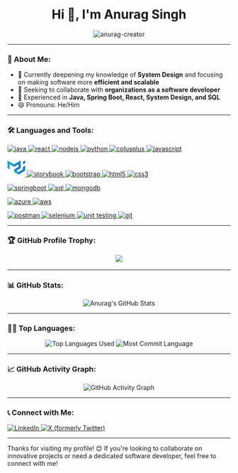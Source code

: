 <h1 align="center">Hi 👋, I'm Anurag Singh</h1>
<p align="center"> <img src="https://komarev.com/ghpvc/?username=anurag-creator&label=Profile%20views&color=0e75b6&style=flat" alt="anurag-creator" /> </p>

---

### 💫 About Me:
- 🌱 Currently deepening my knowledge of **System Design** and focusing on making software more **efficient and scalable**  
- 👯 Seeking to collaborate with **organizations as a software developer**  
- 💼 Experienced in **Java, Spring Boot, React, System Design, and SQL**  
- 😄 Pronouns: He/Him  

---

### 🛠️ Languages and Tools:
<p align="left">
  <!-- Programming Languages -->
  <a href="https://www.java.com/" target="_blank"> <img src="https://cdn.jsdelivr.net/gh/devicons/devicon/icons/java/java-original-wordmark.svg" alt="java" width="40" height="40"/> </a>
  <a href="https://reactjs.org/" target="_blank"> <img src="https://cdn.jsdelivr.net/gh/devicons/devicon/icons/react/react-original-wordmark.svg" alt="react" width="40" height="40"/> </a>
  <a href="https://nodejs.org" target="_blank"> <img src="https://cdn.jsdelivr.net/gh/devicons/devicon/icons/nodejs/nodejs-original.svg" alt="nodejs" width="40" height="40"/> </a>
  <a href="https://www.python.org/" target="_blank"> 
    <img src="https://cdn.jsdelivr.net/gh/devicons/devicon/icons/python/python-original.svg" alt="python" width="40" height="40"/> 
  </a>
  <a href="https://isocpp.org/" target="_blank"> 
  <img src="https://cdn.jsdelivr.net/gh/devicons/devicon/icons/cplusplus/cplusplus-original.svg" alt="cplusplus" width="40" height="40"/> 
</a>
  <a href="https://developer.mozilla.org/en-US/docs/Web/JavaScript" target="_blank"> <img src="https://cdn.jsdelivr.net/gh/devicons/devicon/icons/javascript/javascript-original.svg" alt="javascript" width="40" height="40"/> </a>
  
  <!-- Frontend Tools -->
  <a href="https://mui.com/" target="_blank"> <img src="https://raw.githubusercontent.com/devicons/devicon/master/icons/materialui/materialui-original.svg" alt="material ui" width="40" height="40"/> </a>
  <a href="https://storybook.js.org/" target="_blank"> <img src="https://cdn.jsdelivr.net/gh/devicons/devicon/icons/storybook/storybook-original.svg" alt="storybook" width="40" height="40"/> </a>
  <a href="https://getbootstrap.com" target="_blank"> <img src="https://cdn.jsdelivr.net/gh/devicons/devicon/icons/bootstrap/bootstrap-plain.svg" alt="bootstrap" width="40" height="40"/> </a>
  <a href="https://www.w3.org/html/" target="_blank"> <img src="https://cdn.jsdelivr.net/gh/devicons/devicon/icons/html5/html5-original-wordmark.svg" alt="html5" width="40" height="40"/> </a>
  <a href="https://www.w3schools.com/css/" target="_blank"> <img src="https://cdn.jsdelivr.net/gh/devicons/devicon/icons/css3/css3-original-wordmark.svg" alt="css3" width="40" height="40"/> </a> 
  
  <!-- Backend and Databases -->
  <a href="https://spring.io/" target="_blank"> <img src="https://cdn.jsdelivr.net/gh/devicons/devicon/icons/spring/spring-original-wordmark.svg" alt="springboot" width="40" height="40"/> </a>
  <a href="https://www.mysql.com/" target="_blank"> <img src="https://cdn.jsdelivr.net/gh/devicons/devicon/icons/mysql/mysql-original-wordmark.svg" alt="sql" width="40" height="40"/> </a>
  <a href="https://www.mongodb.com/" target="_blank"> <img src="https://cdn.jsdelivr.net/gh/devicons/devicon/icons/mongodb/mongodb-original-wordmark.svg" alt="mongodb" width="40" height="40"/> </a>
  
  <!-- DevOps and Cloud -->
  <a href="https://azure.microsoft.com/" target="_blank"> <img src="https://cdn.jsdelivr.net/gh/devicons/devicon/icons/azure/azure-original.svg" alt="azure" width="40" height="40"/> </a>
  <a href="https://aws.amazon.com/" target="_blank"> <img src="https://cdn.jsdelivr.net/gh/devicons/devicon/icons/amazonwebservices/amazonwebservices-original-wordmark.svg" alt="aws" width="40" height="40"/> </a>
  
  <!-- Testing and Collaboration Tools -->
  <a href="https://www.postman.com/" target="_blank"> <img src="https://www.vectorlogo.zone/logos/getpostman/getpostman-icon.svg" alt="postman" width="40" height="40"/> </a>
  <a href="https://www.selenium.dev/" target="_blank"> <img src="https://cdn.jsdelivr.net/gh/devicons/devicon/icons/selenium/selenium-original.svg" alt="selenium" width="40" height="40"/> </a>
  <a href="https://jestjs.io/" target="_blank"> <img src="https://cdn.jsdelivr.net/gh/devicons/devicon/icons/jest/jest-plain.svg" alt="unit testing" width="40" height="40"/> </a>
  <a href="https://git-scm.com/" target="_blank"> <img src="https://www.vectorlogo.zone/logos/git-scm/git-scm-icon.svg" alt="git" width="40" height="40"/> </a>
</p>

---

### 🏆 GitHub Profile Trophy:
<p align="center">
  <a href="https://github.com/ryo-ma/github-profile-trophy">
    <img width=800 src="https://github-profile-trophy.vercel.app/?username=anurag-creator&column=8&theme=darkhub&no-frame=true&no-bg=true"/>
  </a>
</p>

---

### 📊 GitHub Stats:
<p align="center">
  <img src="https://github-readme-stats.vercel.app/api?username=anurag-creator&theme=nord&show_icons=true&count_private=true" alt="Anurag's GitHub Stats"/>
</p>

---

### 👨‍💻 Top Languages:
<p align="center">
  <img src="https://github-profile-summary-cards.vercel.app/api/cards/repos-per-language?username=anurag-creator&theme=nord_dark" alt="Top Languages Used"/>
  <img src="https://github-profile-summary-cards.vercel.app/api/cards/most-commit-language?username=anurag-creator&theme=nord_dark" alt="Most Commit Language"/>
</p>

---

### 📈 GitHub Activity Graph:
<p align="center">
  <img src="https://activity-graph.herokuapp.com/graph?username=anurag-creator&theme=github" alt="GitHub Activity Graph"/>
</p>

---

### 📞 Connect with Me:
<p align="left">
  <a href="https://www.linkedin.com/in/anurag-creator/" target="_blank">
    <img src="https://cdn.jsdelivr.net/gh/devicons/devicon/icons/linkedin/linkedin-original.svg" alt="LinkedIn" width="40" height="40"/>
  </a>
  <a href="https://x.com/anuragsingh2751?t=hhEINdOT2wushHH1Rf9eDQ&s=09" target="_blank">
    <img src="https://cdn.jsdelivr.net/gh/devicons/devicon/icons/twitter/twitter-original.svg" alt="X (formerly Twitter)" width="40" height="40"/>
  </a>
</p>

---

Thanks for visiting my profile! 😊 If you're looking to collaborate on innovative projects or need a dedicated software developer, feel free to connect with me!
